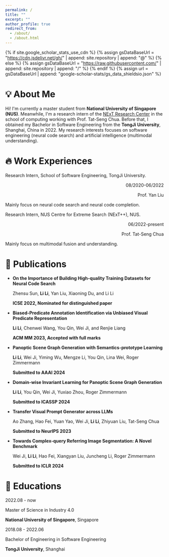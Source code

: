 ```yaml
---
permalink: /
title: ""
excerpt: ""
author_profile: true
redirect_from: 
  - /about/
  - /about.html
---
```


{% if site.google_scholar_stats_use_cdn %}
{% assign gsDataBaseUrl = "https://cdn.jsdelivr.net/gh/" | append: site.repository | append: "@" %}
{% else %}
{% assign gsDataBaseUrl = "https://raw.githubusercontent.com/" | append: site.repository | append: "/" %}
{% endif %}
{% assign url = gsDataBaseUrl | append: "google-scholar-stats/gs_data_shieldsio.json" %}

# 💡 About Me
<span class='anchor' id='about-me'></span>

Hi! I'm currently a master student from **National University of Singapore (NUS)**. Meanwhile, I'm a research intern of the [NExT Research Center](https://www.nextcenter.org/) in the school of computing working with Prof. Tat-Seng Chua. Before that, I obtained my Bachelor in Software Engineering from the **TongJi University**, Shanghai, China in 2022. My research interests focuses on software engineering (neural code search) and artificial intelligence (multimodal understanding).

# 🔥 Work Experiences
Research Intern, School of Software Engineering, TongJi University.      

<div style="text-align: right;">
08/2020-06/2022

Prof. Yan Liu
</div>



Mainly focus on neural code search and neural code completion.

Research Intern, NUS Centre for Extreme Search (NExT++), NUS.  
         
<div style="text-align: right;">
06/2022-present

Prof. Tat-Seng Chua
</div>



Mainly focus on multimodal fusion and understanding.


# 📝 Publications

- **On the Importance of Building High-quality Training Datasets for Neural Code Search**

  Zhensu Sun, **Li Li**, Yan Liu, Xiaoning Du, and Li Li

  **ICSE 2022, Nominated for distinguished paper**

- **Biased-Predicate Annotation Identification via Unbiased Visual Predicate Representation**

  **Li Li**, Chenwei Wang, You Qin, Wei Ji, and Renjie Liang

  **ACM MM 2023, Accepted with full marks**

- **Panoptic Scene Graph Generation with Semantics-prototype Learning**

  **Li Li**, Wei Ji, Yiming Wu, Mengze Li, You Qin, Lina Wei, Roger Zimmermann

  **Submitted to AAAI 2024**

- **Domain-wise Invariant Learning for Panoptic Scene Graph Generation**

  **Li Li**, You Qin, Wei Ji, Yuxiao Zhou, Roger Zimmermann

  **Submitted to ICASSP 2024**

- **Transfer Visual Prompt Generator across LLMs**

  Ao Zhang, Hao Fei, Yuan Yao, Wei Ji, **Li Li**, Zhiyuan Liu, Tat-Seng Chua

  **Submitted to NeurIPS 2023**

- **Towards Complex-query Referring Image Segmentation: A Novel Benchmark**

  Wei Ji, **Li Li**, Hao Fei, Xiangyan Liu, Juncheng Li, Roger Zimmermann

  **Submitted to ICLR 2024**

# 📖 Educations

  <div class='school-box'>
  2022.08 - now

  Master of Science in Industry 4.0

  **National University of Singapore**, Singapore

  </div>

  <div class='school-box'>
  2018.08 - 2022.06

  Bachelor of Engineering in Software Engineering

  **TongJi University**, Shanghai

  </div>
